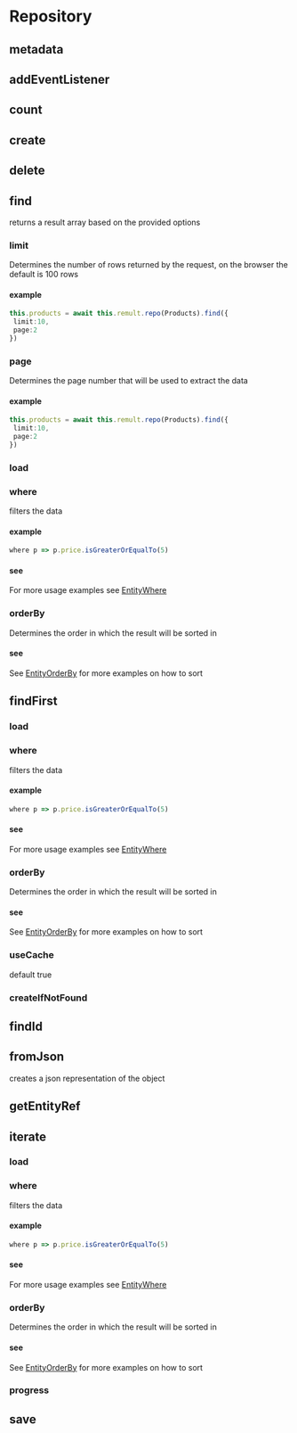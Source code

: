 # Repository
## metadata
## addEventListener
## count
## create
## delete
## find
returns a result array based on the provided options
### limit
Determines the number of rows returned by the request, on the browser the default is 100 rows
#### example
```ts
this.products = await this.remult.repo(Products).find({
 limit:10,
 page:2
})
```

### page
Determines the page number that will be used to extract the data
#### example
```ts
this.products = await this.remult.repo(Products).find({
 limit:10,
 page:2
})
```

### load
### where
filters the data
#### example
```ts
where p => p.price.isGreaterOrEqualTo(5)
```

#### see
For more usage examples see [EntityWhere](https://remult-ts.github.io/guide/ref_entitywhere)

### orderBy
Determines the order in which the result will be sorted in
#### see
See [EntityOrderBy](https://remult-ts.github.io/guide/ref__entityorderby) for more examples on how to sort

## findFirst
### load
### where
filters the data
#### example
```ts
where p => p.price.isGreaterOrEqualTo(5)
```

#### see
For more usage examples see [EntityWhere](https://remult-ts.github.io/guide/ref_entitywhere)

### orderBy
Determines the order in which the result will be sorted in
#### see
See [EntityOrderBy](https://remult-ts.github.io/guide/ref__entityorderby) for more examples on how to sort

### useCache
default true
### createIfNotFound
## findId
## fromJson
creates a json representation of the object
## getEntityRef
## iterate
### load
### where
filters the data
#### example
```ts
where p => p.price.isGreaterOrEqualTo(5)
```

#### see
For more usage examples see [EntityWhere](https://remult-ts.github.io/guide/ref_entitywhere)

### orderBy
Determines the order in which the result will be sorted in
#### see
See [EntityOrderBy](https://remult-ts.github.io/guide/ref__entityorderby) for more examples on how to sort

### progress
## save
